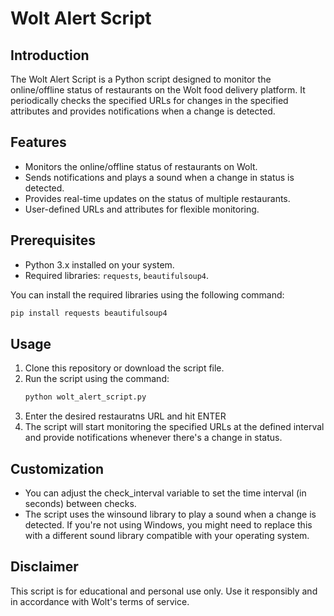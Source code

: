 # Wolt Alert Script

## Introduction

The Wolt Alert Script is a Python script designed to monitor the online/offline status of restaurants on the Wolt food delivery platform. It periodically checks the specified URLs for changes in the specified attributes and provides notifications when a change is detected.

## Features

- Monitors the online/offline status of restaurants on Wolt.
- Sends notifications and plays a sound when a change in status is detected.
- Provides real-time updates on the status of multiple restaurants.
- User-defined URLs and attributes for flexible monitoring.

## Prerequisites

- Python 3.x installed on your system.
- Required libraries: `requests`, `beautifulsoup4`.

You can install the required libraries using the following command:

```bash
pip install requests beautifulsoup4
```

## Usage

1. Clone this repository or download the script file.
2. Run the script using the command:
   ```bash
   python wolt_alert_script.py
   ```
3. Enter the desired restauratns URL and hit ENTER
4. The script will start monitoring the specified URLs at the defined interval and provide notifications whenever there's a change in status.

## Customization
- You can adjust the check_interval variable to set the time interval (in seconds) between checks.
- The script uses the winsound library to play a sound when a change is detected. If you're not using Windows, you might need to replace this with a different sound library compatible with your operating system.

## Disclaimer
This script is for educational and personal use only. Use it responsibly and in accordance with Wolt's terms of service.
